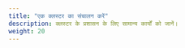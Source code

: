 ```yaml
---
title: "एक क्लस्टर का संचालन करें"
description: क्लस्टर के प्रशासन के लिए सामान्य कार्यों को जानें।
weight: 20
---
```

